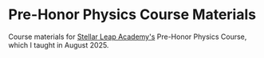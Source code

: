 # Pre-Honor Physics Course Materials
Course materials for [Stellar Leap Academy's](https://stellarleapacademy.com/) Pre-Honor Physics Course, which I taught in August 2025.
